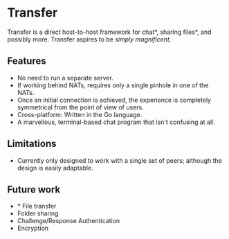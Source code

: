 # Transfer
Transfer is a direct host-to-host framework for chat\*, sharing files\*, and possibly more. Transfer aspires to be *simply magnificent*. 

## Features
- No need to run a separate server.
- If working behind NATs, requires only a single pinhole in one of the NATs.
- Once an initial connection is achieved, the experience is completely symmetrical from the point of view of users.
- Cross-platform: Written in the Go language.
- A marvellous, terminal-based chat program that isn't confusing at all.

## Limitations
- Currently only designed to work with a single set of peers; although the design is easily adaptable.

## Future work
- \* File transfer
- Folder sharing
- Challenge/Response Authentication
- Encryption
